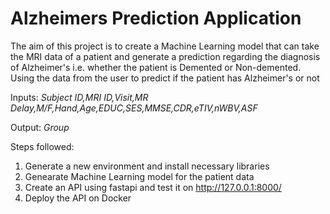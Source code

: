 # Alzheimers Prediction Application
 The aim of this project is to create a Machine Learning model that 
 can take the MRI data of a patient and generate a prediction regarding the diagnosis of Alzheimer's i.e. whether the 
patient is Demented or Non-demented.
Using the data from the user to predict if the patient has Alzheimer's or not

Inputs:
_Subject ID,MRI ID,Visit,MR Delay,M/F,Hand,Age,EDUC,SES,MMSE,CDR,eTIV,nWBV,ASF_


Output:
_Group_

 Steps followed:
 1. Generate a new environment and install necessary libraries
2. Genearate Machine Learning model for the patient data
 2. Create an API using fastapi and test it on http://127.0.0.1:8000/
3. Deploy the API on Docker
